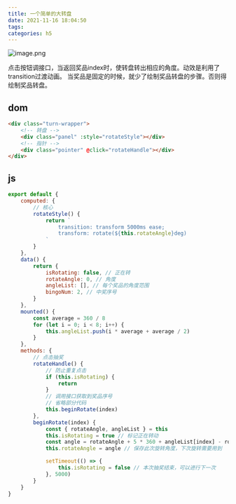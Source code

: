 ```yaml
---
title: 一个简单的大转盘
date: 2021-11-16 18:04:50
tags:
categories: h5
---
```



![image.png](https://p6-juejin.byteimg.com/tos-cn-i-k3u1fbpfcp/d5c667c77b29469ab320513a75172a05~tplv-k3u1fbpfcp-watermark.image?)

点击按钮调接口，当返回奖品index时，使转盘转出相应的角度。动效是利用了transition过渡动画。
当奖品是固定的时候，就少了绘制奖品转盘的步骤。否则得绘制奖品转盘。

## dom
```html
<div class="turn-wrapper">
    <!-- 转盘 -->
    <div class="panel" :style="rotateStyle"></div>
    <!-- 指针 -->
    <div class="pointer" @click="rotateHandle"></div>
</div>
```
## js
```js
export default {
    computed: {
        // 核心
        rotateStyle() {
            return `
                transition: transform 5000ms ease;
                transform: rotate(${this.rotateAngle}deg)
            `
        }
    },
    data() {
        return {
            isRotating: false, // 正在转
            rotateAngle: 0, // 角度
            angleList: [], // 每个奖品的角度范围
            bingoNum: 2, // 中奖序号
        }
    },
    mounted() {
        const average = 360 / 8
        for (let i = 0; i < 8; i++) {
            this.angleList.push(i * average + average / 2)
        }
    },
    methods: {
        // 点击抽奖
        rotateHandle() {
            // 防止重复点击
            if (this.isRotating) {
                return
            }
            // 调用接口获取到奖品序号
            // 省略部分代码
            this.beginRotate(index)
        },
        beginRotate(index) {
            const { rotateAngle, angleList } = this
            this.isRotating = true // 标记正在转动
            const angle = rotateAngle + 5 * 360 + angleList[index] - rotateAngle % 360 // 为了视觉好看，这里默认旋转5圈以上
            this.rotateAngle = angle // 保存此次旋转角度，下次旋转需要用到

            setTimeout(() => {
                this.isRotating = false // 本次抽奖结束，可以进行下一次
            }, 5000)
        }
    }
}
```
